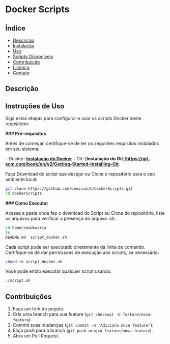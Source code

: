 # Docker Scripts

## Índice

- [Descrição](#descrição)
- [Instalação](#instalação)
- [Uso](#uso)
- [Scripts Disponíveis](#scripts-disponíveis)
- [Contribuição](#contribuição)
- [Licença](#licença)
- [Contato](#contato)

## Descrição


## Instruções de Uso

Siga estas etapas para configurar e usar os scripts Docker deste repositório:

**### Pré-requisitos**

Antes de começar, certifique-se de ter os seguintes requisitos instalados em seu sistema:

**-** Docker: [**Instalação do Docker**](**https://docs.docker.com/get-docker/**)
**-** Git: [**Instalação do Git**](**https://git-scm.com/book/en/v2/Getting-Started-Installing-Git**

Faça Download do script que desejar ou Clone o repositório para o seu ambiente local:

```bash
git clone https://github.com/beniciont/dockerScripts.git
cd dockerScripts

```

**### Como Executar**

Acesse a pasta onde fez o download do Script ou Clone do repositório, liste os arquivos para verificar a presença do arquivo .sh:

```bash
cd home/seuUsuario
ls
README.md  script_docker.sh
```

Cada script pode ser executado diretamente da linha de comando. Certifique-se de dar permissões de execução aos scripts, se necessário:

```bash
chmod +x script_docker.sh
```

Você pode então executar qualquer script usando:

```bash
./script.sh
```

## Contribuições

1. Faça um fork do projeto.
1. Crie uma branch para sua feature (`git checkout -b feature/nova-feature`).
1. Commit suas mudanças (`git commit -m 'Adiciona nova feature'`).
1. Faça push para a branch (`git push origin feature/nova-feature`).
1. Abra um Pull Request.
